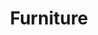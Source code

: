 ---
layout: project
title: Furniture
main_image: "images/projects/furniture/IMG_4966.jpg"
galleries:
  - image: images/projects/furniture/IMG_4966.jpg
    alt: table
  - image: images/projects/furniture/6468DA31-9141-45CC-8BB6-298A6A2B65EF.jpg
    alt: table
---